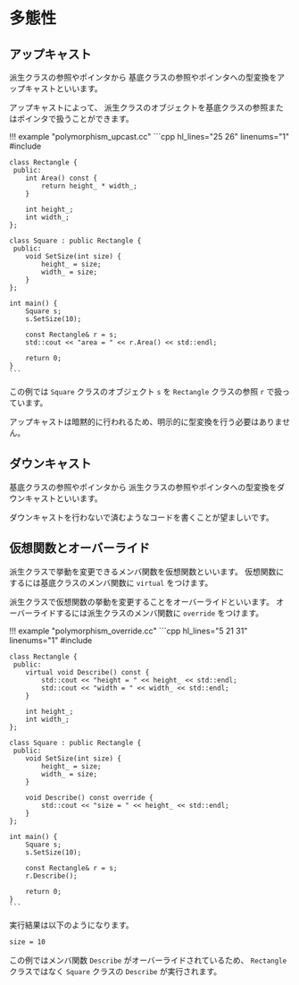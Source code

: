 # 多態性

## アップキャスト

派生クラスの参照やポインタから
基底クラスの参照やポインタへの型変換をアップキャストといいます。

アップキャストによって、
派生クラスのオブジェクトを基底クラスの参照またはポインタで扱うことができます。

!!! example "polymorphism_upcast.cc"
    ```cpp hl_lines="25 26" linenums="1"
    #include <iostream>

    class Rectangle {
     public:
        int Area() const {
            return height_ * width_;
        }

        int height_;
        int width_;
    };

    class Square : public Rectangle {
     public:
        void SetSize(int size) {
            height_ = size;
            width_ = size;
        }
    };

    int main() {
        Square s;
        s.SetSize(10);

        const Rectangle& r = s;
        std::cout << "area = " << r.Area() << std::endl;

        return 0;
    }
    ```

この例では `Square` クラスのオブジェクト `s` を `Rectangle` クラスの参照 `r` で扱っています。

アップキャストは暗黙的に行われるため、明示的に型変換を行う必要はありません。

## ダウンキャスト

基底クラスの参照やポインタから
派生クラスの参照やポインタへの型変換をダウンキャストといいます。

ダウンキャストを行わないで済むようなコードを書くことが望ましいです。

<!-- TODO: キャストのページへのリンクを追加する -->

## 仮想関数とオーバーライド

派生クラスで挙動を変更できるメンバ関数を仮想関数といいます。
仮想関数にするには基底クラスのメンバ関数に `virtual` をつけます。

派生クラスで仮想関数の挙動を変更することをオーバーライドといいます。
オーバーライドするには派生クラスのメンバ関数に `override` をつけます。

!!! example "polymorphism_override.cc"
    ```cpp hl_lines="5 21 31" linenums="1"
    #include <iostream>

    class Rectangle {
     public:
        virtual void Describe() const {
            std::cout << "height = " << height_ << std::endl;
            std::cout << "width = " << width_ << std::endl;
        }

        int height_;
        int width_;
    };

    class Square : public Rectangle {
     public:
        void SetSize(int size) {
            height_ = size;
            width_ = size;
        }

        void Describe() const override {
            std::cout << "size = " << height_ << std::endl;
        }
    };

    int main() {
        Square s;
        s.SetSize(10);

        const Rectangle& r = s;
        r.Describe();

        return 0;
    }
    ```

実行結果は以下のようになります。

```txt
size = 10
```

この例ではメンバ関数 `Describe` がオーバーライドされているため、
`Rectangle` クラスではなく `Square` クラスの `Describe` が実行されます。
